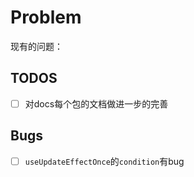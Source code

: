 # Problem
现有的问题：

## TODOS
-[ ] 对docs每个包的文档做进一步的完善




## Bugs
-[ ] `useUpdateEffectOnce`的`condition`有bug 
